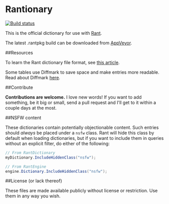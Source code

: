 Rantionary
=========
[![Build status](https://ci.appveyor.com/api/projects/status/h1yofv92ah9dhoeu?svg=true)](https://ci.appveyor.com/project/TheBerkin/rantionary)

This is the official dictionary for use with [Rant](http://github.com/TheBerkin/Rant).

The latest .rantpkg build can be downloaded from [AppVeyor](https://ci.appveyor.com/project/TheBerkin/rantionary/build/artifacts).

##Resources

To learn the Rant dictionary file format, see [this article](http://rantlang.github.io/dictionaries.html).

Some tables use Diffmark to save space and make entries more readable. Read about Diffmark [here](https://github.com/TheBerkin/Diffmark/blob/master/README.md).

##Contribute

**Contributions are welcome.** I love new words! If you want to add something, be it big or small, send a pull request and I'll get to it within a couple days at the most.

##NSFW content

These dictionaries contain potentially objectionable content. Such entries should *always* be placed under a `nsfw` class. Rant will hide this class by default when loading dictionaries, but if you want to include them in queries without an explicit filter, do either of the following:
```cs
// From RantDictionary
myDictionary.IncludeHiddenClass("nsfw");

// From RantEngine
engine.Dictionary.IncludeHiddenClass("nsfw");
```

##License (or lack thereof)

These files are made available publicly without license or restriction. Use them in any way you wish.
